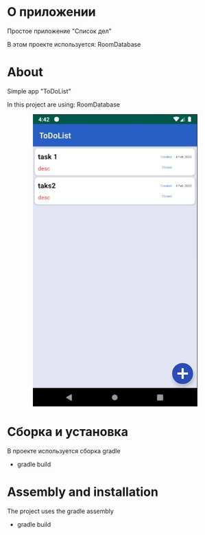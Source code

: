 
# О приложении
Простое приложениe "Список дел"


В этом проекте используется:
RoomDatabase
# About
Simple app "ToDoList"


In this project are using:
RoomDatabase

<p align="center">
  <img src="https://raw.githubusercontent.com/DmK78/todolist/master/images/image1.JPG">
  </p>



# Сборка и установка
В проекте используется сборка gradle
- gradle build

# Assembly and installation
The project uses the gradle assembly
- gradle build
